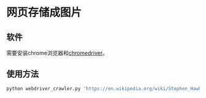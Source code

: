 # 网页存储成图片

## 软件

需要安装chrome浏览器和[chromedriver](https://sites.google.com/a/chromium.org/chromedriver/home)。

## 使用方法

```sh
python webdriver_crawler.py 'https://en.wikipedia.org/wiki/Stephen_Hawking' stephen_hawking.png
```
